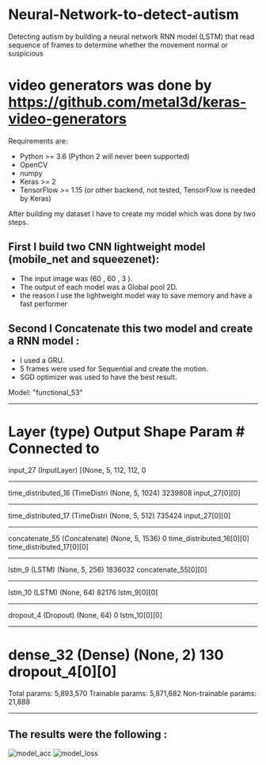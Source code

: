 # Neural-Network-to-detect-autism
Detecting autism by building a neural network RNN model (LSTM) that read sequence of frames to determine
whether the movement normal or suspicious

# video generators was done by https://github.com/metal3d/keras-video-generators

Requirements are:
- Python >= 3.6 (Python 2 will never been supported)
- OpenCV
- numpy
- Keras >= 2
- TensorFlow >= 1.15 (or other backend, not tested, TensorFlow is needed by Keras)

After building my dataset I have to create my model which was done by two steps.

## First I build two CNN lightweight model (mobile_net and squeezenet):

- The input image was (60 , 60 , 3 ).
- The output of each model was a Global pool 2D.
- the reason I use the lightweight model way to save memory and have a fast performer

## Second I Concatenate this two model and create a RNN model :

- I used a GRU.
- 5 frames were used for Sequential and create the motion. 
- SGD optimizer was used to have the best result.

Model: "functional_53"
__________________________________________________________________________________________________
Layer (type)                    Output Shape         Param #     Connected to                     
==================================================================================================
input_27 (InputLayer)           [(None, 5, 112, 112, 0                                            
__________________________________________________________________________________________________
time_distributed_16 (TimeDistri (None, 5, 1024)      3239808     input_27[0][0]                   
__________________________________________________________________________________________________
time_distributed_17 (TimeDistri (None, 5, 512)       735424      input_27[0][0]                   
__________________________________________________________________________________________________
concatenate_55 (Concatenate)    (None, 5, 1536)      0           time_distributed_16[0][0]        
                                                                 time_distributed_17[0][0]        
__________________________________________________________________________________________________
lstm_9 (LSTM)                   (None, 5, 256)       1836032     concatenate_55[0][0]             
__________________________________________________________________________________________________
lstm_10 (LSTM)                  (None, 64)           82176       lstm_9[0][0]                     
__________________________________________________________________________________________________
dropout_4 (Dropout)             (None, 64)           0           lstm_10[0][0]                    
__________________________________________________________________________________________________
dense_32 (Dense)                (None, 2)            130         dropout_4[0][0]                  
==================================================================================================
Total params: 5,893,570
Trainable params: 5,871,682
Non-trainable params: 21,888
__________________________________________________________________________________________________

## The results were the following :

![model_acc](https://user-images.githubusercontent.com/93203143/182423976-766e74f5-fe2d-48b0-9be3-448425118948.PNG)
![model_loss](https://user-images.githubusercontent.com/93203143/182423983-13b9acc7-459b-40e9-87bd-22048a254d85.PNG)


